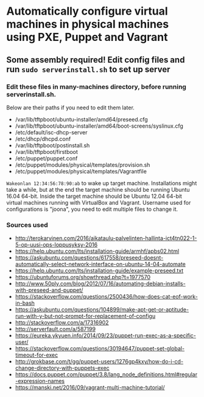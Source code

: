 # Automatically configure virtual machines in physical machines using PXE, Puppet and Vagrant 

## Some assembly required! Edit config files and run `sudo serverinstall.sh` to set up server

### Edit these files in many-machines directory, before running serverinstall.sh.
Below are their paths if you need to edit them later.

* /var/lib/tftpboot/ubuntu-installer/amd64/preseed.cfg
* /var/lib/tftpboot/ubuntu-installer/amd64/boot-screens/syslinux.cfg
* /etc/default/isc-dhcp-server
* /etc/dhcp/dhcpd.conf
* /var/lib/tftpboot/postinstall.sh
* /var/lib/tftpboot/firstboot
* /etc/puppet/puppet.conf
* /etc/puppet/modules/physical/templates/provision.sh
* /etc/puppet/modules/physical/templates/Vagrantfile

`Wakeonlan 12:34:56:78:90:ab` to wake up target machine. Installations might take a while,
but at the end the target machine should be running Ubuntu 16.04 64-bit. Inside the target machine
should be Ubuntu 12.04 64-bit virtual machines running with VirtualBox and Vagrant. Username used for configurations
is "joona", you need to edit multiple files to change it.

### Sources used

* http://terokarvinen.com/2016/aikataulu-palvelinten-hallinta-ict4tn022-1-5-op-uusi-ops-loppusyksy-2016
* https://help.ubuntu.com/lts/installation-guide/armhf/apbs02.html
* https://askubuntu.com/questions/617558/preseed-doesnt-automatically-select-network-interface-on-ubuntu-14-04-automate
* https://help.ubuntu.com/lts/installation-guide/example-preseed.txt
* https://ubuntuforums.org/showthread.php?t=1977570
* http://www.50ply.com/blog/2012/07/16/automating-debian-installs-with-preseed-and-puppet/
* https://stackoverflow.com/questions/2500436/how-does-cat-eof-work-in-bash
* https://askubuntu.com/questions/104899/make-apt-get-or-aptitude-run-with-y-but-not-prompt-for-replacement-of-configu
* http://stackoverflow.com/a/17316902
* http://serverfault.com/a/587199
* https://eureka.ykyuen.info/2014/09/23/puppet-run-exec-as-a-specific-user/
* https://stackoverflow.com/questions/30194647/puppet-set-global-timeout-for-exec
* http://grokbase.com/t/gg/puppet-users/1276gp4kxy/how-do-i-cd-change-directory-with-puppets-exec
* https://docs.puppet.com/puppet/3.8/lang_node_definitions.html#regular-expression-names
* https://manski.net/2016/09/vagrant-multi-machine-tutorial/
